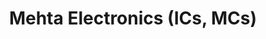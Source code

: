 ---
title: "Mehta Electronics (ICs, MCs)"
url: /delhi/mehta-electronics-ics-mcs/
shop: Elektronik
---